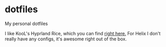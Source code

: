 # dotfiles
My personal dotfiles

I like KooL's Hyprland Rice, which you can find [right here.](https://github.com/JaKooLit/Hyprland-Dots/wiki/Install_&_Update#cloning-the-dotfiles-and-using-copysh-to-install-the-hyprland-config)
For Helix I don't really have any configs, it's awesome right out of the box.
